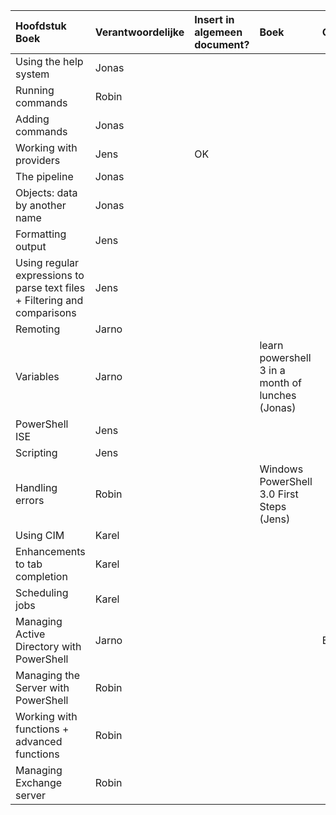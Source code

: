 
| Hoofdstuk Boek  | Verantwoordelijke | Insert in algemeen document? | Boek | Opmerkingen |
| :---     | :---  | :---      | :---| :---|
| Using the help system |  Jonas   |           | | |
| Running commands  |  Robin    |           |  ||
| Adding commands  |    Jonas  |           |  ||
| Working with providers |   Jens   |     OK      |  ||
| The pipeline   |  Jonas    |           |  ||
| Objects: data by another name  |   Jonas   |           |  ||
| Formatting output|    Jens  |           |  ||
| Using regular expressions to parse text files + Filtering and comparisons   |   Jens   |           |  ||
| Remoting |    Jarno  |           ||
| Variables  |  Jarno   |           | learn powershell 3 in a month of lunches (Jonas) ||
| PowerShell ISE  |   Jens   |           |  ||
| Scripting  |  Jens    |           |  ||
| Handling errors  |   Robin   |           | Windows PowerShell 3.0 First Steps (Jens) ||
| Using CIM  |  Karel    |           |  ||
| Enhancements to tab completion  |  Karel    |           |  ||
| Scheduling jobs  |    Karel  |           |  ||
| Managing Active Directory with PowerShell  |   Jarno   |           || BELANGRIJK!! |
| Managing the Server with PowerShell  |   Robin   |           |  ||
| Working with functions + advanced functions   |   Robin   |           |  ||
| Managing Exchange server   |  Robin    |           |  ||
